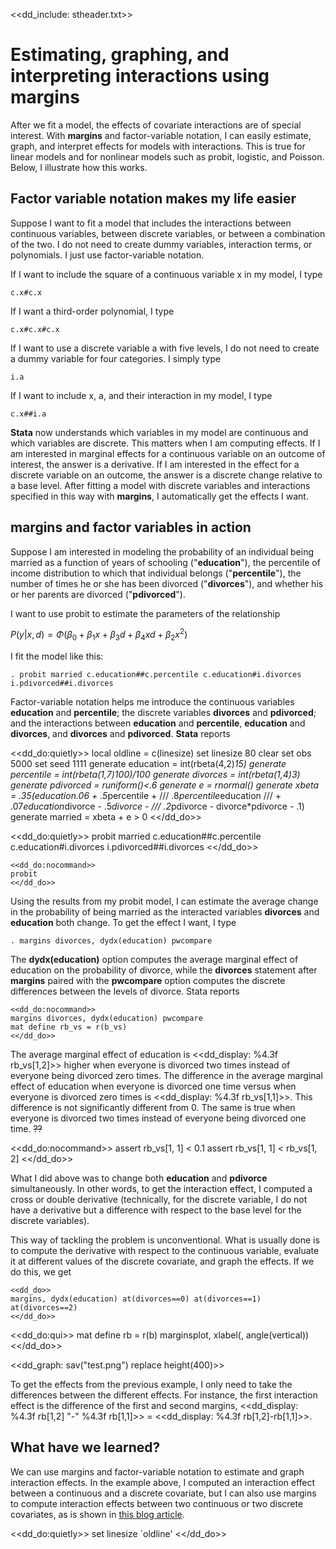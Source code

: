 <<dd_include: stheader.txt>>


Estimating, graphing, and interpreting interactions using margins
=================================================================

After we fit a model, the effects of covariate interactions are of 
special interest. With **margins** and factor-variable notation, 
I can easily estimate, graph, and interpret effects for models with 
interactions. This is true for linear models and for nonlinear models 
such as probit, logistic, and Poisson. Below, I illustrate how this works. 

Factor variable notation makes my life easier
---------------------------------------------

Suppose I want to fit a model that includes the interactions between 
continuous variables, between discrete variables, or between a combination 
of the two. I do not need to create dummy variables, interaction terms, 
or polynomials. I just use factor-variable notation.

If I want to include the square of a continuous variable x in my model, I type 

~~~~
c.x#c.x
~~~~

If I want a third-order polynomial, I type

~~~~
c.x#c.x#c.x
~~~~

If I want to use a discrete variable a with five levels, I do not need to 
create a dummy variable for four categories. I simply type

~~~~
i.a
~~~~

If I want to include x, a, and their interaction in my model, I type

~~~~
c.x##i.a
~~~~

**Stata** now understands which variables in my model are continuous and which 
variables are discrete. This matters when I am computing effects. If I am 
interested in marginal effects for a continuous variable on an outcome of 
interest, the answer is a derivative. If I am interested in the effect for a 
discrete variable on an outcome, the answer is a discrete change relative to 
a base level. After fitting a model with discrete variables and interactions 
specified in this way with **margins**, I automatically get the effects I want.

margins and factor variables in action
--------------------------------------

Suppose I am interested in modeling the probability of an individual being 
married as a function of years of schooling ("__education__"), the percentile 
of income distribution to which that individual belongs ("**percentile**"), 
the number of times he or she has been divorced ("**divorces**"), and whether 
his or her parents are divorced ("**pdivorced**"). 

I want to use probit to estimate the parameters of the relationship

$P(y|x, d) = \Phi \left(\beta_0 + \beta_1x + \beta_3d + \beta_4xd + \beta_2x^2 \right)$


I fit the model like this: 

~~~~
. probit married c.education##c.percentile c.education#i.divorces i.pdivorced##i.divorces
~~~~


Factor-variable notation helps me introduce the continuous variables 
**education** and **percentile**; the discrete variables **divorces** and 
**pdivorced**; and the interactions between **education** and **percentile**, 
**education** and **divorces**, and **divorces** and **pdivorced**. **Stata** reports

<<dd_do:quietly>>
local oldline = c(linesize)
set linesize 80
clear
set obs 5000
set seed 1111
generate education   = int(rbeta(4,2)*15)
generate percentile  = int(rbeta(1,7)*100)/100
generate divorces    = int(rbeta(1,4)*3)
generate pdivorced   = runiform()<.6
generate e           = rnormal()
generate xbeta       = .35*(education*.06 + .5*percentile +    ///
                       .8*percentile*education                 ///
                       + .07*education*divorce - .5*divorce -  ///
                       .2*pdivorce - divorce*pdivorce - .1)
generate married     = xbeta + e > 0
<</dd_do>>

<<dd_do:quietly>>
probit married c.education##c.percentile c.education#i.divorces i.pdivorced##i.divorces
<</dd_do>>

~~~~
<<dd_do:nocommand>>
probit
<</dd_do>>

~~~~

Using the results from my probit model, I can estimate the average change in 
the probability of being married as the interacted variables **divorces** and 
**education** both change. To get the effect I want, I type

~~~~
. margins divorces, dydx(education) pwcompare 
~~~~

The **dydx(education)** option computes the average marginal effect of 
education on the probability of divorce, while the **divorces** statement 
after **margins** paired with the **pwcompare** option computes the discrete 
differences between the levels of divorce. Stata reports 

~~~~
<<dd_do:nocommand>>
margins divorces, dydx(education) pwcompare
mat define rb_vs = r(b_vs)
<</dd_do>>
~~~~

The average marginal effect of education is <<dd_display: %4.3f rb_vs[1,2]>> 
higher when everyone is divorced two times instead of everyone being divorced 
zero times. The difference in the average marginal effect of education when 
everyone is divorced one time versus when everyone is divorced zero times 
is <<dd_display: %4.3f rb_vs[1,1]>>. This difference is not significantly 
different from 0. The same is true when everyone is divorced two times instead 
of everyone being divorced one time. ~~??~~

<<dd_do:nocommand>>
assert rb_vs[1, 1] < 0.1
assert rb_vs[1, 1] < rb_vs[1, 2] 
<</dd_do>>

What I did above was to change both **education** and **pdivorce** 
simultaneously. In other words, to get the interaction effect, I computed a 
cross or double derivative (technically, for the discrete variable, I do not 
have a derivative but a difference with respect to the base level for the 
discrete variables).

This way of tackling the problem is unconventional. What is usually done is 
to compute the derivative with respect to the continuous variable, evaluate 
it at different values of the discrete covariate, and graph the effects. 
If we do this, we get

~~~~
<<dd_do>>
margins, dydx(education) at(divorces==0) at(divorces==1) at(divorces==2)
<</dd_do>>
~~~~

<<dd_do:qui>>
mat define rb = r(b)
marginsplot, xlabel(, angle(vertical))
<</dd_do>>

<<dd_graph: sav("test.png") replace height(400)>> 

To get the effects from the previous example, I only need to take the 
differences between the different effects. For instance, the first interaction 
effect is the difference of the first and second margins, 
<<dd_display: %4.3f rb[1,2] "-" %4.3f rb[1,1]>> = <<dd_display: %4.3f rb[1,2]-rb[1,1]>>.

## What have we learned?

We can use margins and factor-variable notation to estimate and graph 
interaction effects. In the example above, I computed an interaction effect 
between a continuous and a discrete covariate, but I can also use margins to 
compute interaction effects between two continuous or two discrete covariates, 
as is shown in [this blog article](http://blog.stata.com/2016/07/12/effects-for-nonlinear-models-with-interactions-of-discrete-and-continuous-variables-estimating-graphing-and-interpreting/).

<<dd_do:quietly>>
set linesize `oldline'
<</dd_do>>

 
